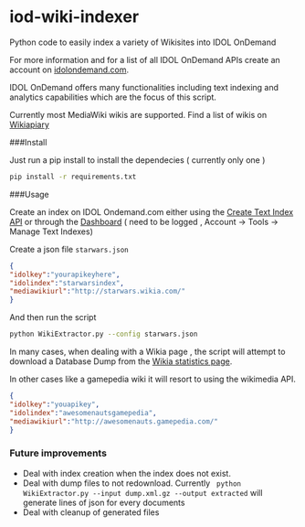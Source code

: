 iod-wiki-indexer
================

Python code to easily index a variety of Wikisites into IDOL OnDemand

For more information and for a list of all IDOL OnDemand APIs create an account on [idolondemand.com](http://idolondemand.com).

IDOL OnDemand offers many functionalities including text indexing and analytics capabilities which are the focus of this script.

Currently most MediaWiki wikis are supported. Find a list of wikis on [Wikiapiary](https://wikiapiary.com/wiki/Websites)

###Install


Just run a pip install to install the dependecies ( currently only one )

```bash
pip install -r requirements.txt
```

###Usage

Create an index on IDOL Ondemand.com either using the [Create Text Index API](https://www.idolondemand.com/developer/apis/createtextindex#overview) or through the [Dashboard](https://www.idolondemand.com/account/text-indexes.html) ( need to be logged , Account -> Tools -> Manage Text Indexes)

Create a json file ```starwars.json``` 

```json
{
"idolkey":"yourapikeyhere",
"idolindex":"starwarsindex",
"mediawikiurl":"http://starwars.wikia.com/"
}
```

And then run the script 

```bash
python WikiExtractor.py --config starwars.json
```

In many cases, when dealing with a Wikia page , the script will attempt to download a Database Dump from the
[Wikia statistics page](http://starwars.wikia.com/wiki/Special:Statistics).

In other cases like a gamepedia wiki it will resort to using the wikimedia API. 

```json
{
"idolkey":"youapikey",
"idolindex":"awesomenautsgamepedia",
"mediawikiurl":"http://awesomenauts.gamepedia.com/"
}
```


### Future improvements

* Deal with index creation when the index does not exist.
* Deal with dump files to not redownload. Currently ``` python WikiExtractor.py --input dump.xml.gz --output extracted``` will generate lines of json for every documents
* Deal with cleanup of generated files
